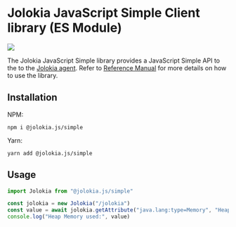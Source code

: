 # Jolokia JavaScript Simple Client library (ES Module)

<a href="https://jolokia.org"><img src="./src/site/resources/images/jolokia_logo.png" /></a>

The Jolokia JavaScript Simple library provides a JavaScript Simple API to the to the [Jolokia agent](https://jolokia.org/). Refer to [Reference Manual](https://jolokia.org/reference/html/manual/clients.html#client-javascript) for more details on how to use the library.

## Installation

NPM:

```console
npm i @jolokia.js/simple
```

Yarn:

```console
yarn add @jolokia.js/simple
```

## Usage

```javascript
import Jolokia from "@jolokia.js/simple"

const jolokia = new Jolokia("/jolokia")
const value = await jolokia.getAttribute("java.lang:type=Memory", "HeapMemoryUsage", "used")
console.log("Heap Memory used:", value)
```

